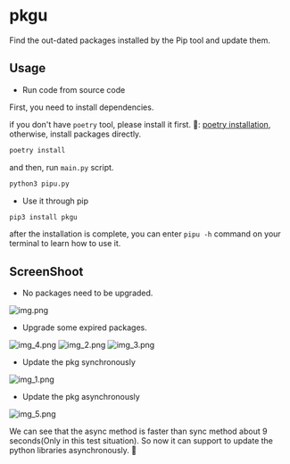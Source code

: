# pkgu

Find the out-dated packages installed by the Pip tool and update them.

## Usage

- Run code from source code

First, you need to install dependencies.

if you don't have `poetry` tool, please install it first. 🔗: [poetry installation](https://python-poetry.org/docs/#installation), otherwise, install packages directly.

```bash
poetry install
```

and then, run `main.py` script.

```bash
python3 pipu.py
```

- Use it through pip

```bash
pip3 install pkgu
```

after the installation is complete, you can enter `pipu -h` command on your terminal to learn how to use it.

## ScreenShoot

* No packages need to be upgraded.

![img.png](https://raw.githubusercontent.com/Abeautifulsnow/pkgu/main/screenshoot/img.png)

* Upgrade some expired packages.

![img_4.png](https://raw.githubusercontent.com/Abeautifulsnow/pkgu/main/screenshoot/img_4.png)
![img_2.png](https://raw.githubusercontent.com/Abeautifulsnow/pkgu/main/screenshoot/img_2.png)
![img_3.png](https://raw.githubusercontent.com/Abeautifulsnow/pkgu/main/screenshoot/img_3.png)

* Update the pkg synchronously

![img_1.png](https://raw.githubusercontent.com/Abeautifulsnow/pkgu/main/screenshoot/img_1.png)

* Update the pkg asynchronously

![img_5.png](https://raw.githubusercontent.com/Abeautifulsnow/pkgu/main/screenshoot/img_5.png)

We can see that the async method is faster than sync method about 9 seconds(Only in this test situation).
So now it can support to update the python libraries asynchronously. 🥳